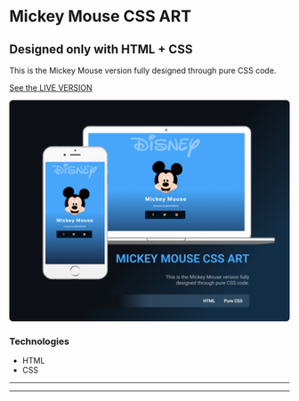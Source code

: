 # Mickey Mouse CSS ART
## Designed only with HTML + CSS
This is the Mickey Mouse version fully designed through pure CSS code.

[See the LIVE VERSION ](https://mcmgeomagic1.github.io/Desenhei_o_panda_com_css/) 

![readme](readme.png)

### Technologies
* HTML
* CSS
---
---
